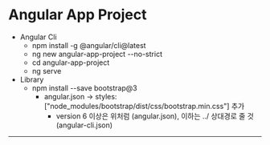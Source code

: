 # Angular App Project
- Angular Cli
  - npm install -g @angular/cli@latest
  - ng new angular-app-project --no-strict
  - cd angular-app-project
  - ng serve
- Library
  - npm install --save bootstrap@3
    - angular.json -> styles: ["node_modules/bootstrap/dist/css/bootstrap.min.css"] 추가
      - version 6 이상은 위처럼 (angular.json), 이하는 ../ 상대경로 줄 것 (angular-cli.json)
---
## 
